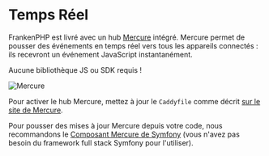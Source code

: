 # Temps Réel

FrankenPHP est livré avec un hub [Mercure](https://mercure.rocks) intégré.
Mercure permet de pousser des événements en temps réel vers tous les appareils connectés : ils recevront un événement JavaScript instantanément.

Aucune bibliothèque JS ou SDK requis !

![Mercure](https://mercure.rocks/static/main.png)

Pour activer le hub Mercure, mettez à jour le `Caddyfile` comme décrit [sur le site de Mercure](https://mercure.rocks/docs/hub/config).

Pour pousser des mises à jour Mercure depuis votre code, nous recommandons le [Composant Mercure de Symfony](https://symfony.com/components/Mercure) (vous n'avez pas besoin du framework full stack Symfony pour l'utiliser).
